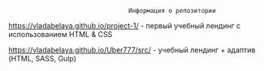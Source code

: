                                      Информация о репозитории
  https://vladabelaya.github.io/project-1/ - первый учебный лендинг с использованием HTML & CSS
  
  https://vladabelaya.github.io/Uber777/src/ - учебный лендинг + адаптив (HTML, SASS, Gulp)
  
 
